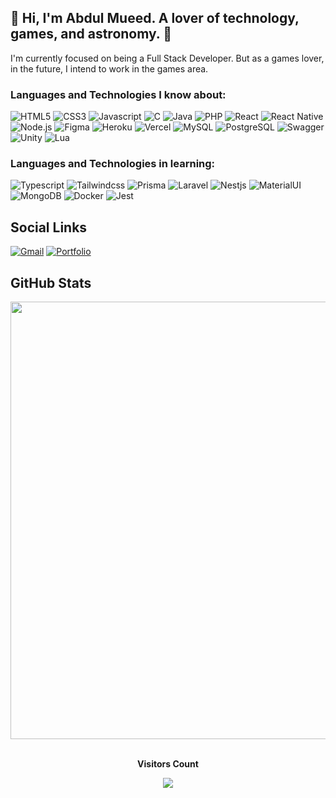 ## 🚀 Hi, I'm Abdul Mueed. A lover of technology, games, and astronomy. 🚀

I'm currently focused on being a Full Stack Developer. But as a games lover, in the future, I intend to work in the games area.

### Languages and Technologies I know about:

![HTML5](https://img.shields.io/badge/Html5-red?style=for-the-badge&logo=html5&logoColor=white)
![CSS3](https://img.shields.io/badge/Css3-blue?style=for-the-badge&logo=css3&logoColor=white)
![Javascript](https://img.shields.io/badge/Javascript-yellow?style=for-the-badge&logo=javascript&logoColor=white)
![C](https://img.shields.io/badge/c-180094?style=for-the-badge&logo=c&logoColor=white)
![Java](https://img.shields.io/badge/Java-orange?style=for-the-badge&logo=java&logoColor=white)
![PHP](https://img.shields.io/badge/php-777BB4?style=for-the-badge&logo=php&logoColor=white)
![React](https://img.shields.io/badge/React-07D0CD?style=for-the-badge&logo=react&logoColor=white)
![React Native](https://img.shields.io/badge/ReactNative-00A4E2?style=for-the-badge&logo=react&logoColor=white)
![Node.js](https://img.shields.io/badge/Node.js-43853D?style=for-the-badge&logo=node.js&logoColor=white)
![Figma](https://img.shields.io/badge/Figma-3B15FB?style=for-the-badge&logo=figma&logoColor=white)
![Heroku](https://img.shields.io/badge/Heroku-A18FFF?style=for-the-badge&logo=heroku&logoColor=white)
![Vercel](https://img.shields.io/badge/Vercel-black?style=for-the-badge&logo=vercel&logoColor=white)
![MySQL](https://img.shields.io/badge/MySQL-gray?style=for-the-badge&logo=mysql&logoColor=white)
![PostgreSQL](https://img.shields.io/badge/Postgresql-025E92?style=for-the-badge&logo=postgresql&logoColor=white)
![Swagger](https://img.shields.io/badge/Swagger-00FF4C?style=for-the-badge&logo=swagger&logoColor=white)
![Unity](https://img.shields.io/badge/Unity-100000?style=for-the-badge&logo=unity&logoColor=white)
![Lua](https://img.shields.io/badge/Lua-2C2D72?style=for-the-badge&logo=lua&logoColor=white)

### Languages and Technologies in learning:

![Typescript](https://img.shields.io/badge/Typescript-blue?style=for-the-badge&logo=typescript&logoColor=white)
![Tailwindcss](https://img.shields.io/badge/Tailwindcss-blueviolet?style=for-the-badge&logo=tailwindcss&logoColor=white)
![Prisma](https://img.shields.io/badge/Prisma-gray?style=for-the-badge&logo=prisma&logoColor=white)
![Laravel](https://img.shields.io/badge/Laravel-red?style=for-the-badge&logo=laravel&logoColor=white)
![Nestjs](https://img.shields.io/badge/Nestjs-e93333?style=for-the-badge&logo=nestjs&logoColor=white)
![MaterialUI](https://img.shields.io/badge/Materialui-656AD6?style=for-the-badge&logo=mui&logoColor=white)
![MongoDB](https://img.shields.io/badge/Mongodb-43853D?style=for-the-badge&logo=mongodb&logoColor=white)
![Docker](https://img.shields.io/badge/Docker-001D89?style=for-the-badge&logo=docker&logoColor=white)
![Jest](https://img.shields.io/badge/Jest-c21325?style=for-the-badge&logo=jest&logoColor=white)

## Social Links
<div style="display: inline_block">
  <a href="mailto:am.abdulmueed2@gmail.com" target="_blank"><img src="https://img.shields.io/badge/Gmail-464646?style=for-the-badge&logo=gmail&logoColor=white)" alt="Gmail" target="_blank" /><a/>
  <a href="https://am-abdulmueed.vercel.app/" target="_blank"><img src="https://img.shields.io/badge/Portfolio-9300FF?style=for-the-badge" alt="Portfolio" target="_blank" /></a>
</div>

## GitHub Stats





<img src="https://github-readme-stats.vercel.app/api/top-langs/?username=shunny2&theme=midnight-purple&show_icons=true" width="700">

<div align="center">
  <br>
  <p align="center"><b>Visitors Count</b></p>
  <p align="center"><img align="center" src="https://profile-counter.glitch.me/{shunny2}/count.svg" /></p>
  <br>
</div>
